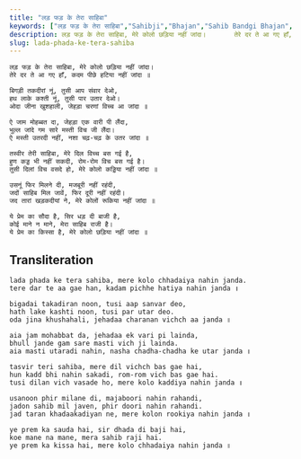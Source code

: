 ```yaml
---
title: "लड़ फड़ के तेरा साहिबा"
keywords: ["लड़ फड़ के तेरा साहिबा","Sahibji","Bhajan","Sahib Bandgi Bhajan","Sant Kabir Bhajan","bhajan lyrics","साहिब बंदगी भजन","भजन"]
description: लड़ फड़ के तेरा साहिबा, मेरे कोलो छड़िया नहीं जांदा।       तेरे दर ते आ गए हाँ, कदम पीछे हटिया नहीं जांदा ॥          बिगड़ी तकदीरां नूं, तुसी आप संव
slug: lada-phada-ke-tera-sahiba
---
```


  
    लड़ फड़ के तेरा साहिबा, मेरे कोलो छड़िया नहीं जांदा।  
    तेरे दर ते आ गए हाँ, कदम पीछे हटिया नहीं जांदा ॥  
  
    बिगड़ी तकदीरां नूं, तुसी आप संवार देओ,  
    हथ लाके कश्ती नूं, तुसी पार उतार देओ।  
    ओदा जीना खुशहाली, जेहड़ा चरणां विच्च आ जांदा ॥  
  
    ऐ जाम मोहब्बत दा, जेहड़ा एक वारी पी लैंदा,  
    भुल्ल जांदे गम सारे मस्ती विच जी लैंदा।  
    ऐ मस्ती उतरदी नहीं, नशा चढ़-चढ़ के उतर जांदा ॥  
  
    तस्वीर तेरी साहिबा, मेरे दिल विच्च बस गई है,  
    हुण कड्ड भी नहीं सकदी, रोम-रोम विच बस गई है।  
    तुसी दिलां विच वसदे हो, मेरे कोलो कड्डिया नहीं जांदा ॥  
  
    उसनूं फिर मिलने दी, मजबूरी नहीं रहंदी,  
    जदों साहिब मिल जावें, फिर दूरी नहीं रहंदी।  
    जद तारां खड़कदीयां ने, मेरे कोलों रूकिया नहीं जांदा ॥  
  
    ये प्रेम का सौदा है, सिर धड़ दी बाजी है,  
    कोई माने न माने, मेरा साहिब राजी है।  
    ये प्रेम का किस्सा है, मेरे कोलो छड़िया नहीं जांदा ॥  


## Transliteration

  
    lada phada ke tera sahiba, mere kolo chhadaiya nahin janda.  
    tere dar te aa gae han, kadam pichhe hatiya nahin janda ॥  
  
    bigadai takadiran noon, tusi aap sanvar deo,  
    hath lake kashti noon, tusi par utar deo.  
    oda jina khushahali, jehadaa charanan vichch aa janda ॥  
  
    aia jam mohabbat da, jehadaa ek vari pi lainda,  
    bhull jande gam sare masti vich ji lainda.  
    aia masti utaradi nahin, nasha chadha-chadha ke utar janda ॥  
  
    tasvir teri sahiba, mere dil vichch bas gae hai,  
    hun kadd bhi nahin sakadi, rom-rom vich bas gae hai.  
    tusi dilan vich vasade ho, mere kolo kaddiya nahin janda ॥  
  
    usanoon phir milane di, majaboori nahin rahandi,  
    jadon sahib mil javen, phir doori nahin rahandi.  
    jad taran khadaakadiyan ne, mere kolon rookiya nahin janda ॥  
  
    ye prem ka sauda hai, sir dhada di baji hai,  
    koe mane na mane, mera sahib raji hai.  
    ye prem ka kissa hai, mere kolo chhadaiya nahin janda ॥  

  